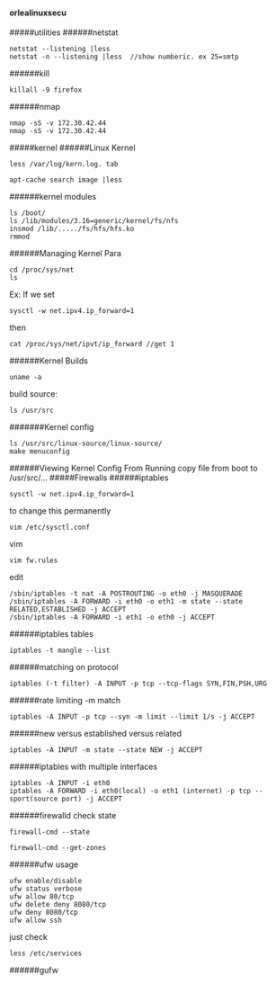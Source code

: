 #### orlealinuxsecu
#####utilities
######netstat
```
netstat --listening |less
netstat -n --listening |less  //show numberic. ex 25=smtp
```
######kill
```
killall -9 firefox
```
######nmap
```
nmap -sS -v 172.30.42.44
nmap -sS -v 172.30.42.44

```
#####kernel
######Linux Kernel
```
less /var/log/kern.log. tab
```
```
apt-cache search image |less
```
######kernel modules
```
ls /boot/
ls /lib/modules/3.16=generic/kernel/fs/nfs
insmod /lib/...../fs/hfs/hfs.ko
rmmod
```
######Managing Kernel Para
```
cd /proc/sys/net
ls
```
Ex: If we set
```
sysctl -w net.ipv4.ip_forward=1
```
then
```
cat /proc/sys/net/ipvt/ip_forward //get 1
```

######Kernel Builds
```
uname -a
```
build source:
```
ls /usr/src
```
#######Kernel config
```
ls /usr/src/linux-source/linux-source/
make menuconfig
```
######Viewing Kernel Config From Running
copy file from boot to /usr/src/...
#####Firewalls
######iptables
```
sysctl -w net.ipv4.ip_forward=1
```
to change this permanently
```
vim /etc/sysctl.conf
```
vim
```
vim fw.rules
```

edit
```
/sbin/iptables -t nat -A POSTROUTING -o eth0 -j MASQUERADE
/sbin/iptables -A FORWARD -i eth0 -o eth1 -m state --state RELATED,ESTABLISHED -j ACCEPT
/sbin/iptables -A FORWARD -i eth1 -o eth0 -j ACCEPT
```
######iptables tables
```
iptables -t mangle --list
```
######matching on protocol
```
iptables (-t filter) -A INPUT -p tcp --tcp-flags SYN,FIN,PSH,URG
```
######rate limiting
-m match
```
iptables -A INPUT -p tcp --syn -m limit --limit 1/s -j ACCEPT
```
######new versus established versus related
```
iptables -A INPUT -m state --state NEW -j ACCEPT
```
######iptables with multiple interfaces
```
iptables -A INPUT -i eth0
iptables -A FORWARD -i eth0(local) -o eth1 (internet) -p tcp --sport(source port) -j ACCEPT
```
######firewalld
check state
```
firewall-cmd --state
```
```
firewall-cmd --get-zones
```

######ufw
usage
```
ufw enable/disable
ufw status verbose
ufw allow 80/tcp
ufw delete deny 8080/tcp
ufw deny 8080/tcp
ufw allow ssh
```
just check
```
less /etc/services
```
######gufw

